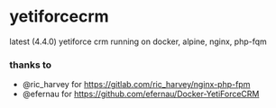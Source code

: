 yetiforcecrm
============

latest (4.4.0) yetiforce crm
running on docker, alpine, nginx, php-fqm

### thanks to
  - @ric_harvey for https://gitlab.com/ric_harvey/nginx-php-fpm
  - @efernau for https://github.com/efernau/Docker-YetiForceCRM

